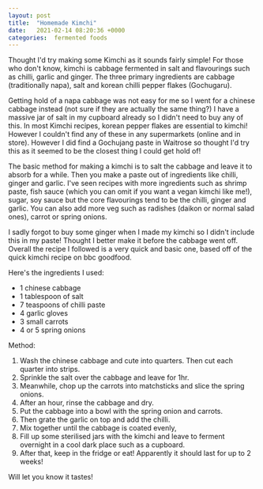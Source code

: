 ```yaml
---
layout: post
title:  "Homemade Kimchi"
date:   2021-02-14 08:20:36 +0000
categories:  fermented foods
---
```


Thought I'd try making some Kimchi as it sounds fairly simple!
For those who don't know, kimchi is cabbage fermented in salt and flavourings such as chilli, garlic and ginger. 
The three primary ingredients are cabbage (traditionally napa), salt and korean chilli pepper flakes (Gochugaru).

Getting hold of a napa cabbage was not easy for me so I went for a chinese cabbage instead (not sure if they are actually the same thing?)
I have a massive jar of salt in my cupboard already so I didn't need to buy any of this.
In most Kimchi recipes, korean pepper flakes are essential to kimchi! However I couldn't find any of these in any supermarkets (online and in store). However I did find a Gochujang paste in Waitrose so thought I'd try this as it seemed to be the closest thing I could get hold of!

The basic method for making a kimchi is to salt the cabbage and leave it to absorb for a while. Then you make a paste out of ingredients like chilli, ginger and garlic. I've seen recipes with more ingredients such as shrimp paste, fish sauce (which you can omit if you want a vegan kimchi like me!), sugar, soy sauce but the core flavourings tend to be the chilli, ginger and garlic. You can also add more veg such as radishes (daikon or normal salad ones), carrot or spring onions.

I sadly forgot to buy some ginger when I made my kimchi so I didn't include this in my paste! Thought I better make it before the cabbage went off. Overall the recipe I followed is a very quick and basic one, based off of the quick kimchi recipe on bbc goodfood.

Here's the ingredients I used: 
* 1 chinese cabbage
* 1 tablespoon of salt
* 7 teaspoons of chilli paste
* 4 garlic gloves
* 3 small carrots
* 4 or 5 spring onions


Method:
1) Wash the chinese cabbage and cute into quarters. Then cut each quarter into strips.
2) Sprinkle the salt over the cabbage and leave for 1hr.
3) Meanwhile, chop up the carrots into matchsticks and slice the spring onions.
4) After an hour, rinse the cabbage and dry.
5) Put the cabbage into a bowl with the spring onion and carrots. 
6) Then grate the garlic on top and add the chilli. 
7) Mix together until the cabbage is coated evenly,
8) Fill up some sterilised jars with the kimchi and leave to ferment overnight in a cool dark place such as a cupboard.
9) After that, keep in the fridge or eat! Apparently it should last for up to 2 weeks! 

Will let you know it tastes!

